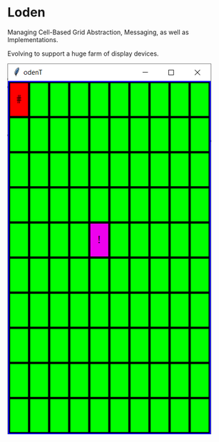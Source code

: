 # Loden
Managing Cell-Based Grid Abstraction, Messaging, as well as Implementations. 

Evolving to support a huge farm of display devices.

![The Tk Demonstration](https://github.com/Python3-Training/Loden/blob/main/_images/DefaultDemo.png)
